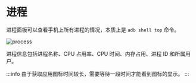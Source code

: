# 进程

进程面板可以查看手机上所有进程的情况，本质上是 `adb shell top` 命令。

![process](/process.png)

进程信息包括进程名称、CPU 占用率、CPU 时间、内存占用、进程 ID 和所属用户。

:::info 由于获取应用图标时间较长，需要等待一段时间才能看到图标的显示。
:::